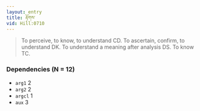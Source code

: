```yaml
---
layout: entry
title: རྟོགས་
vid: Hill:0710
---
```

> To perceive, to know, to understand CD\. To ascertain, confirm, to understand DK\. To understand a meaning after analysis DS\. To know TC\.


### Dependencies (N = 12)
* `arg1` 2
* `arg2` 2
* `argcl` 1
* `aux` 3
